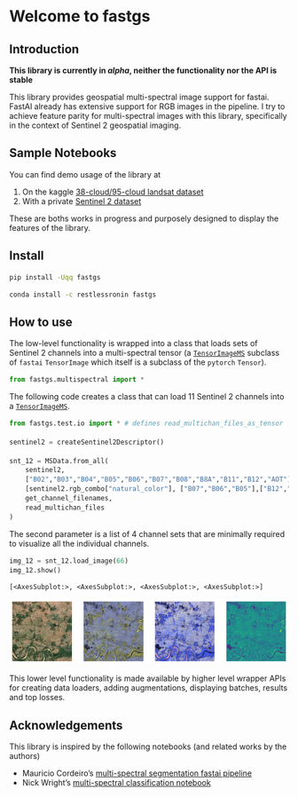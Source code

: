Welcome to fastgs
================

<!-- WARNING: THIS FILE WAS AUTOGENERATED! DO NOT EDIT! -->

## Introduction

**This library is currently in *alpha*, neither the functionality nor
the API is stable**

This library provides geospatial multi-spectral image support for
fastai. FastAI already has extensive support for RGB images in the
pipeline. I try to achieve feature parity for multi-spectral images with
this library, specifically in the context of Sentinel 2 geospatial
imaging.

## Sample Notebooks

You can find demo usage of the library at

1.  On the kaggle [38-cloud/95-cloud landsat
    dataset](https://www.kaggle.com/code/restlessronin/cloud95-fastai-with-fastgs-multispectral-support)
2.  With a private [Sentinel 2
    dataset](https://www.kaggle.com/code/restlessronin/lila-sentinel-2-segmentation-with-fastai)

These are boths works in progress and purposely designed to display the
features of the library.

## Install

``` sh
pip install -Uqq fastgs
```

``` sh
conda install -c restlessronin fastgs
```

## How to use

The low-level functionality is wrapped into a class that loads sets of
Sentinel 2 channels into a multi-spectral tensor (a
[`TensorImageMS`](https://restlessronin.github.io/fastgs/vision.core.html#tensorimagems)
subclass of `fastai` `TensorImage` which itself is a subclass of the
`pytorch` `Tensor`).

``` python
from fastgs.multispectral import *
```

The following code creates a class that can load 11 Sentinel 2 channels
into a
[`TensorImageMS`](https://restlessronin.github.io/fastgs/vision.core.html#tensorimagems).

``` python
from fastgs.test.io import * # defines read_multichan_files_as_tensor

sentinel2 = createSentinel2Descriptor()

snt_12 = MSData.from_all(
    sentinel2,
    ["B02","B03","B04","B05","B06","B07","B08","B8A","B11","B12","AOT"],
    [sentinel2.rgb_combo["natural_color"], ["B07","B06","B05"],["B12","B11","B8A"],["B08"]],
    get_channel_filenames,
    read_multichan_files
)
```

The second parameter is a list of 4 channel sets that are minimally
required to visualize all the individual channels.

``` python
img_12 = snt_12.load_image(66)
img_12.show()
```

    [<AxesSubplot:>, <AxesSubplot:>, <AxesSubplot:>, <AxesSubplot:>]

![](index_files/figure-gfm/cell-4-output-2.png)

This lower level functionality is made available by higher level wrapper
APIs for creating data loaders, adding augmentations, displaying
batches, results and top losses.

## Acknowledgements

This library is inspired by the following notebooks (and related works
by the authors)

- Mauricio Cordeiro’s [multi-spectral segmentation fastai
  pipeline](https://www.kaggle.com/code/cordmaur/remotesensing-fastai2-multiband-augmentations/notebook)
- Nick Wright’s [multi-spectral classification
  notebook](https://dpird-dma.github.io/blog/Multispectral-image-classification-Transfer-Learning//)
